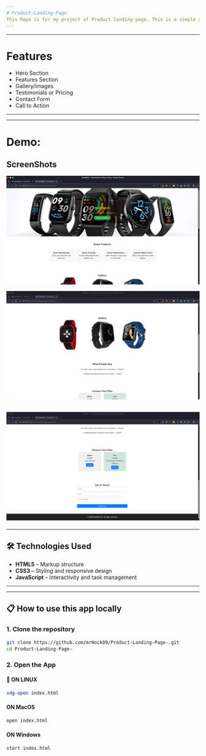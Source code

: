 ```yaml
---
# Product-Landing-Page
This Repo is for my project of Product landing page. This is a simple a smart watch landing page using HTML CSS AND JavaScript.
---
```

---
# Features
- Hero Section
- Features Section
- Gallery/Images
- Testimonials or Pricing 
- Contact Form
- Call to Action
---
---
# Demo:
## ScreenShots
![Demo 1](./ScreenShots/image1.png)

![Demo 2](./ScreenShots/image2.png)

![Demo 3](./ScreenShots/image3.png)
---
---
## 🛠️ Technologies Used

- **HTML5** – Markup structure
- **CSS3** – Styling and responsive design
- **JavaScript** – Interactivity and task management
---
---
## 📋 How to use this app locally

### 1. Clone the repository

```bash
git clone https://github.com/mrHock89/Product-Landing-Page-.git
cd Product-Landing-Page-
```
### 2. Open the App 

####  **🐧 ON LINUX**
```bash
xdg-open index.html
```

#### **ON MacOS**
```bash
open index.html 
```
#### **ON Windows**
```bash
start index.html 
```
